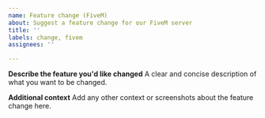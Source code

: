 ```yaml
---
name: Feature change (FiveM)
about: Suggest a feature change for our FiveM server
title: ''
labels: change, fivem
assignees: ''

---
```


**Describe the feature you'd like changed**
A clear and concise description of what you want to be changed.

**Additional context**
Add any other context or screenshots about the feature change here.
